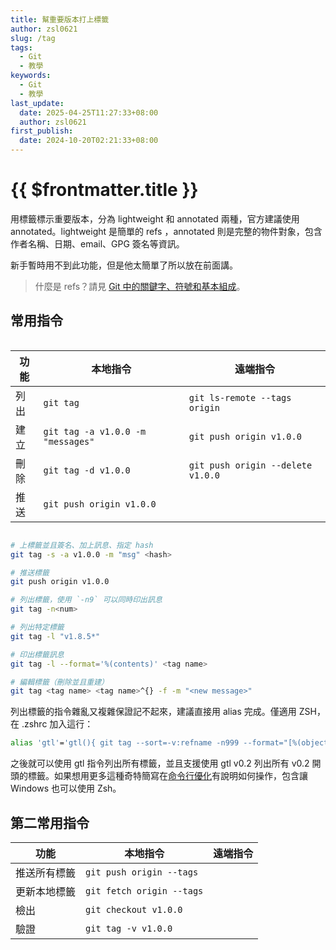 ```yaml
---
title: 幫重要版本打上標籤
author: zsl0621
slug: /tag
tags:
  - Git
  - 教學
keywords:
  - Git
  - 教學
last_update:
  date: 2025-04-25T11:27:33+08:00
  author: zsl0621
first_publish:
  date: 2024-10-20T02:21:33+08:00
---
```


# {{ $frontmatter.title }}

用標籤標示重要版本，分為 lightweight 和 annotated 兩種，官方建議使用 annotated。lightweight 是簡單的 refs ，annotated 則是完整的物件對象，包含作者名稱、日期、email、GPG 簽名等資訊。

新手暫時用不到此功能，但是他太簡單了所以放在前面講。

> 什麼是 refs？請見 [Git 中的關鍵字、符號和基本組成](../beginner/keyword#basics)。

## 常用指令

<div style="display: flex; justify-content: center; align-items: flex-start;">

| 功能 | 本地指令 | 遠端指令 |
|---|---|---|
| 列出 | `git tag` | `git ls-remote --tags origin` |
| 建立 | `git tag -a v1.0.0 -m "messages"` | `git push origin v1.0.0` |
| 刪除 | `git tag -d v1.0.0` | `git push origin --delete v1.0.0` |
| 推送 | `git push origin v1.0.0` |  |

</div>

```bash
# 上標籤並且簽名、加上訊息、指定 hash
git tag -s -a v1.0.0 -m "msg" <hash>

# 推送標籤
git push origin v1.0.0

# 列出標籤，使用 `-n9` 可以同時印出訊息
git tag -n<num>

# 列出特定標籤
git tag -l "v1.8.5*"

# 印出標籤訊息
git tag -l --format='%(contents)' <tag name>

# 編輯標籤（刪除並且重建）
git tag <tag name> <tag name>^{} -f -m "<new message>"
```

列出標籤的指令雜亂又複雜保證記不起來，建議直接用 alias 完成。僅適用 ZSH，在 .zshrc 加入這行：

```sh
alias 'gtl'='gtl(){ git tag --sort=-v:refname -n999 --format="[%(objectname:short) %(refname:short)] %(contents:lines=999)%0a" --list "${1}*" }; noglob gtl'
```

之後就可以使用 gtl 指令列出所有標籤，並且支援使用 gtl v0.2 列出所有 v0.2 開頭的標籤。如果想用更多這種奇特簡寫在[命令行優化](/intermediate/git-bash-setup-in-windows)有說明如何操作，包含讓 Windows 也可以使用 Zsh。

## 第二常用指令

| 功能 | 本地指令 | 遠端指令 |
|---|---|---|
| 推送所有標籤 | `git push origin --tags` |  |
| 更新本地標籤 | `git fetch origin --tags` |  |
| 檢出 | `git checkout v1.0.0` |  |
| 驗證 | `git tag -v v1.0.0` |  |

